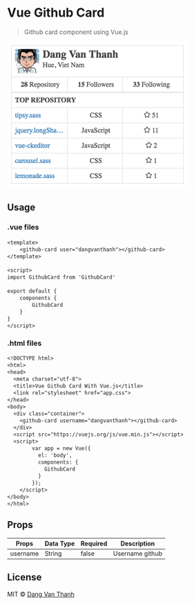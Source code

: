 # Vue Github Card

> Github card component using Vue.js

![](screenshot.png)

## Usage

### .vue files

```
<template>
	<github-card user="dangvanthanh"></github-card>
</template>

<script>
import GithubCard from 'GithubCard'

export default {
	components {
		GithubCard
	}
}
</script>
```

### .html files

```
<!DOCTYPE html>
<html>
<head>
  <meta charset="utf-8">
  <title>Vue Github Card With Vue.js</title>
  <link rel="stylesheet" href="app.css">
</head>
<body>
  <div class="container">
    <github-card username="dangvanthanh"></github-card>
  </div>
  <script src="https://vuejs.org/js/vue.min.js"></script>
  <script>
		var app = new Vue({
		  el: 'body',
		  components: {
		    GithubCard
		  }
		});
	</script>
</body>
</html>
```

## Props

| Props    | Data Type | Required | Description     |
|----------|-----------|----------|-----------------|
| username | String    | false    | Username github |

## License

MIT © [Dang Van Thanh](http://dangthanh.org)
